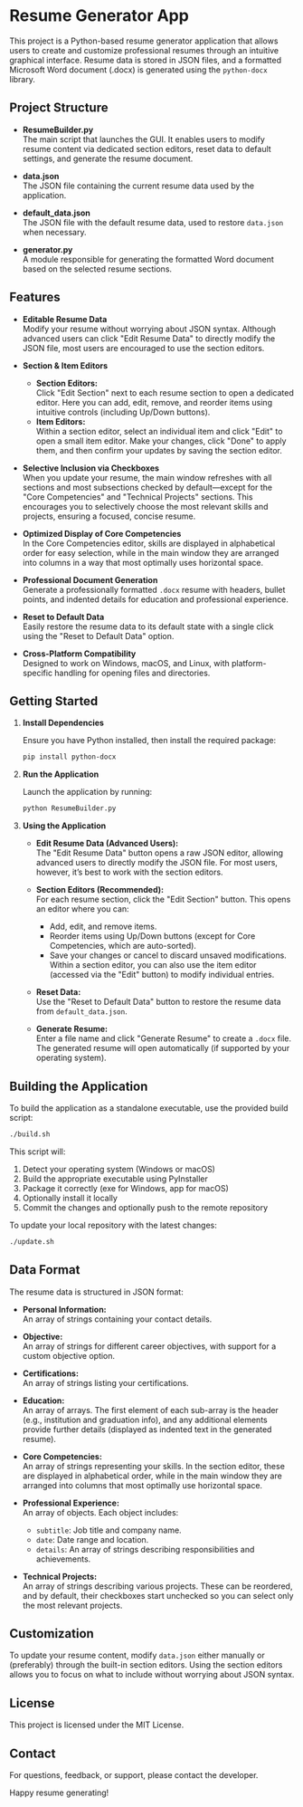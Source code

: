 # Resume Generator App

This project is a Python-based resume generator application that allows users to create and customize professional resumes through an intuitive graphical interface. Resume data is stored in JSON files, and a formatted Microsoft Word document (.docx) is generated using the `python-docx` library.

## Project Structure

- **ResumeBuilder.py**  
  The main script that launches the GUI. It enables users to modify resume content via dedicated section editors, reset data to default settings, and generate the resume document.
  
- **data.json**  
  The JSON file containing the current resume data used by the application.
  
- **default_data.json**  
  The JSON file with the default resume data, used to restore `data.json` when necessary.
  
- **generator.py**  
  A module responsible for generating the formatted Word document based on the selected resume sections.

## Features

- **Editable Resume Data**  
  Modify your resume without worrying about JSON syntax. Although advanced users can click "Edit Resume Data" to directly modify the JSON file, most users are encouraged to use the section editors.

- **Section & Item Editors**  
  - **Section Editors:**  
    Click "Edit Section" next to each resume section to open a dedicated editor. Here you can add, edit, remove, and reorder items using intuitive controls (including Up/Down buttons).
  - **Item Editors:**  
    Within a section editor, select an individual item and click "Edit" to open a small item editor. Make your changes, click "Done" to apply them, and then confirm your updates by saving the section editor.

- **Selective Inclusion via Checkboxes**  
  When you update your resume, the main window refreshes with all sections and most subsections checked by default—except for the "Core Competencies" and "Technical Projects" sections. This encourages you to selectively choose the most relevant skills and projects, ensuring a focused, concise resume.

- **Optimized Display of Core Competencies**  
  In the Core Competencies editor, skills are displayed in alphabetical order for easy selection, while in the main window they are arranged into columns in a way that most optimally uses horizontal space.

- **Professional Document Generation**  
  Generate a professionally formatted `.docx` resume with headers, bullet points, and indented details for education and professional experience.

- **Reset to Default Data**  
  Easily restore the resume data to its default state with a single click using the "Reset to Default Data" option.

- **Cross-Platform Compatibility**  
  Designed to work on Windows, macOS, and Linux, with platform-specific handling for opening files and directories.

## Getting Started

1. **Install Dependencies**

   Ensure you have Python installed, then install the required package:

   ```bash
   pip install python-docx
   ```

2. **Run the Application**

   Launch the application by running:

   ```bash
   python ResumeBuilder.py
   ```

3. **Using the Application**

   - **Edit Resume Data (Advanced Users):**  
     The "Edit Resume Data" button opens a raw JSON editor, allowing advanced users to directly modify the JSON file. For most users, however, it’s best to work with the section editors.

   - **Section Editors (Recommended):**  
     For each resume section, click the "Edit Section" button. This opens an editor where you can:
       - Add, edit, and remove items.
       - Reorder items using Up/Down buttons (except for Core Competencies, which are auto-sorted).
       - Save your changes or cancel to discard unsaved modifications.
     Within a section editor, you can also use the item editor (accessed via the "Edit" button) to modify individual entries.

   - **Reset Data:**  
     Use the "Reset to Default Data" button to restore the resume data from `default_data.json`.

   - **Generate Resume:**  
     Enter a file name and click "Generate Resume" to create a `.docx` file. The generated resume will open automatically (if supported by your operating system).

## Building the Application

To build the application as a standalone executable, use the provided build script:

```bash
./build.sh
```

This script will:
1. Detect your operating system (Windows or macOS)
2. Build the appropriate executable using PyInstaller
3. Package it correctly (exe for Windows, app for macOS)
4. Optionally install it locally
5. Commit the changes and optionally push to the remote repository

To update your local repository with the latest changes:

```bash
./update.sh
```

## Data Format

The resume data is structured in JSON format:

- **Personal Information:**  
  An array of strings containing your contact details.
  
- **Objective:**  
  An array of strings for different career objectives, with support for a custom objective option.
  
- **Certifications:**  
  An array of strings listing your certifications.
  
- **Education:**  
  An array of arrays. The first element of each sub-array is the header (e.g., institution and graduation info), and any additional elements provide further details (displayed as indented text in the generated resume).
  
- **Core Competencies:**  
  An array of strings representing your skills. In the section editor, these are displayed in alphabetical order, while in the main window they are arranged into columns that most optimally use horizontal space.
  
- **Professional Experience:**  
  An array of objects. Each object includes:
  - `subtitle`: Job title and company name.
  - `date`: Date range and location.
  - `details`: An array of strings describing responsibilities and achievements.
  
- **Technical Projects:**  
  An array of strings describing various projects. These can be reordered, and by default, their checkboxes start unchecked so you can select only the most relevant projects.

## Customization

To update your resume content, modify `data.json` either manually or (preferably) through the built-in section editors. Using the section editors allows you to focus on what to include without worrying about JSON syntax.

## License

This project is licensed under the MIT License.

## Contact

For questions, feedback, or support, please contact the developer.

Happy resume generating!
